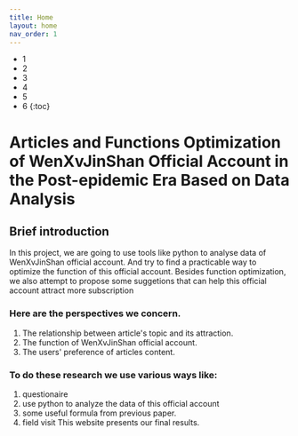 ```yaml
---
title: Home
layout: home
nav_order: 1
---
```


- 1
- 2
- 3
- 4
- 5
- 6
{:toc}

# Articles and Functions Optimization of WenXvJinShan Official Account in the Post-epidemic Era Based on Data Analysis

## Brief introduction
In this project, we are going to use tools like python to analyse data of WenXvJinShan official account. And try to find a practicable way to optimize 
the function of this official account. Besides function optimization, we also attempt to propose some suggetions that can help this official account 
attract more subscription
### Here are the perspectives we concern.
1. The relationship between article's topic and its attraction.
2. The function of WenXvJinShan official account.
3. The users' preference of articles content.
### To do these research we use various ways like:
1. questionaire
2. use python to analyze the data of this official account
3. some useful formula from previous paper.
4. field visit
This website presents our final results.
